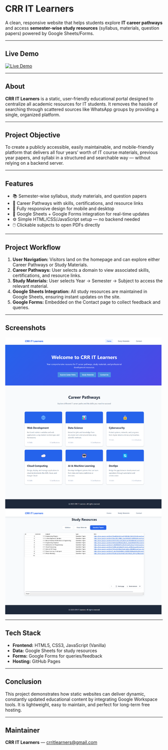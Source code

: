 # CRR IT Learners

A clean, responsive website that helps students explore **IT career pathways** and access **semester-wise study resources** (syllabus, materials, question papers) powered by Google Sheets/Forms.

---

## Live Demo

[![Live Demo](https://img.shields.io/badge/Live-Demo-green?style=for-the-badge&logo=GitHub)](https://harshitha-sai04.github.io/CRR-IT-Learners/)

---

## About

**CRR IT Learners** is a static, user-friendly educational portal designed to centralize all academic resources for IT students. It removes the hassle of searching through scattered sources like WhatsApp groups by providing a single, organized platform.


---

## Project Objective

To create a publicly accessible, easily maintainable, and mobile-friendly platform that delivers all four years’ worth of IT course materials, previous year papers, and syllabi in a structured and searchable way — without relying on a backend server.

---

## Features

* 📚 Semester-wise syllabus, study materials, and question papers  
* 🧭 Career Pathways with skills, certifications, and resource links  
* 📱 Fully responsive design for mobile and desktop  
* 🔗 Google Sheets + Google Forms integration for real-time updates  
* ⚙️ Simple HTML/CSS/JavaScript setup — no backend needed  
* 🖱️ Clickable subjects to open PDFs directly  

---

## Project Workflow

1. **User Navigation:** Visitors land on the homepage and can explore either Career Pathways or Study Materials.  
2. **Career Pathways:** User selects a domain to view associated skills, certifications, and resource links.  
3. **Study Materials:** User selects Year → Semester → Subject to access the relevant material.  
4. **Google Sheets Integration:** All study resources are maintained in Google Sheets, ensuring instant updates on the site.  
5. **Google Forms:** Embedded on the Contact page to collect feedback and queries.  

---

## Screenshots
 
<img src="https://github.com/Harshitha-sai04/CRR-IT-Learners/blob/4cfa72849816d3f8626cb7b340c1c47b88741f12/Homepage.png" alt="Home Page" width="500">
<img src="https://github.com/Harshitha-sai04/CRR-IT-Learners/blob/4cfa72849816d3f8626cb7b340c1c47b88741f12/Study%20Resouces.png" alt="Home Page" width="500">



---

## Tech Stack

* **Frontend:** HTML5, CSS3, JavaScript (Vanilla)  
* **Data:** Google Sheets for study resources  
* **Forms:** Google Forms for queries/feedback  
* **Hosting:** GitHub Pages  

---

## Conclusion

This project demonstrates how static websites can deliver dynamic, constantly updated educational content by integrating Google Workspace tools. It is lightweight, easy to maintain, and perfect for long-term free hosting.

---

## Maintainer

**CRR IT Learners** — [crritlearners@gmail.com](mailto:crritlearners@gmail.com)
